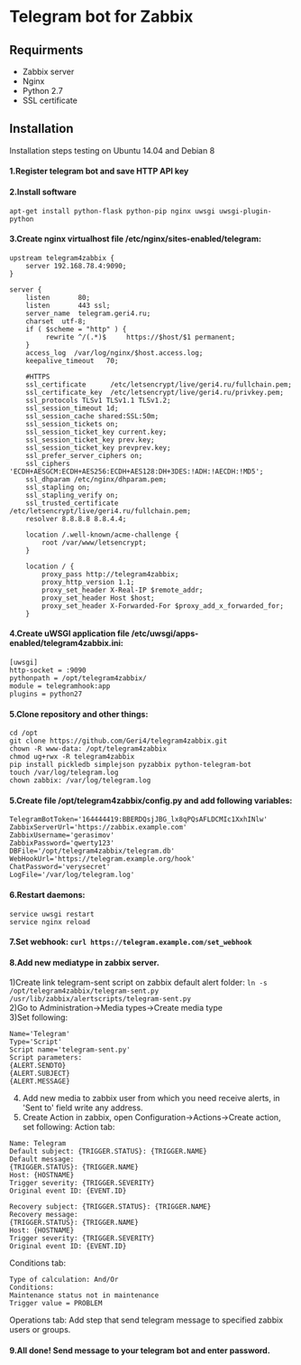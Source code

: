 # Telegram bot for Zabbix

## Requirments
* Zabbix server
* Nginx
* Python 2.7
* SSL certificate

## Installation

Installation steps testing on Ubuntu 14.04 and Debian 8

#### 1.Register telegram bot and save HTTP API key

#### 2.Install software  
`apt-get install python-flask python-pip nginx uwsgi uwsgi-plugin-python`

#### 3.Create nginx virtualhost file /etc/nginx/sites-enabled/telegram:
```
upstream telegram4zabbix {
    server 192.168.78.4:9090;
}

server {
    listen       80;
    listen       443 ssl;
    server_name  telegram.geri4.ru;
    charset  utf-8;
    if ( $scheme = "http" ) {
         rewrite ^/(.*)$     https://$host/$1 permanent;
    }
    access_log  /var/log/nginx/$host.access.log;
    keepalive_timeout   70;

    #HTTPS
    ssl_certificate      /etc/letsencrypt/live/geri4.ru/fullchain.pem;
    ssl_certificate_key  /etc/letsencrypt/live/geri4.ru/privkey.pem;
    ssl_protocols TLSv1 TLSv1.1 TLSv1.2;
    ssl_session_timeout 1d;
    ssl_session_cache shared:SSL:50m;
    ssl_session_tickets on;
    ssl_session_ticket_key current.key;
    ssl_session_ticket_key prev.key;
    ssl_session_ticket_key prevprev.key;
    ssl_prefer_server_ciphers on;
    ssl_ciphers 'ECDH+AESGCM:ECDH+AES256:ECDH+AES128:DH+3DES:!ADH:!AECDH:!MD5';
    ssl_dhparam /etc/nginx/dhparam.pem;
    ssl_stapling on;
    ssl_stapling_verify on;
    ssl_trusted_certificate /etc/letsencrypt/live/geri4.ru/fullchain.pem;
    resolver 8.8.8.8 8.8.4.4;

    location /.well-known/acme-challenge {
        root /var/www/letsencrypt;
    }

    location / {
        proxy_pass http://telegram4zabbix;
        proxy_http_version 1.1;
        proxy_set_header X-Real-IP $remote_addr;
        proxy_set_header Host $host;
        proxy_set_header X-Forwarded-For $proxy_add_x_forwarded_for;
    }
```

#### 4.Create uWSGI application file /etc/uwsgi/apps-enabled/telegram4zabbix.ini:
```
[uwsgi]
http-socket = :9090
pythonpath = /opt/telegram4zabbix/
module = telegramhook:app
plugins = python27
```

#### 5.Clone repository and other things:
```
cd /opt
git clone https://github.com/Geri4/telegram4zabbix.git
chown -R www-data: /opt/telegram4zabbix
chmod ug+rwx -R telegram4zabbix
pip install pickledb simplejson pyzabbix python-telegram-bot
touch /var/log/telegram.log
chown zabbix: /var/log/telegram.log
```

#### 5.Create file /opt/telegram4zabbix/config.py and add following variables:
```
TelegramBotToken='164444419:BBERDQsjJBG_lx8qPQsAFLDCMIc1XxhINlw'
ZabbixServerUrl='https://zabbix.example.com'
ZabbixUsername='gerasimov'
ZabbixPassword='qwerty123'
DBFile='/opt/telegram4zabbix/telegram.db'
WebHookUrl='https://telegram.example.org/hook'
ChatPassword='verysecret'
LogFile='/var/log/telegram.log'
```

#### 6.Restart daemons:
```
service uwsgi restart
service nginx reload
```

#### 7.Set webhook: `curl https://telegram.example.com/set_webhook`

#### 8.Add new mediatype in zabbix server.
1)Create link telegram-sent script on zabbix default alert folder: `ln -s /opt/telegram4zabbix/telegram-sent.py /usr/lib/zabbix/alertscripts/telegram-sent.py`   
2)Go to Administration->Media types->Create media type   
3)Set following:    
```
Name='Telegram'
Type='Script'
Script name='telegram-sent.py'
Script parameters:
{ALERT.SENDTO}
{ALERT.SUBJECT}
{ALERT.MESSAGE}
```
4) Add new media to zabbix user from which you need receive alerts, in 'Sent to' field write any address.   
5) Create Action in zabbix, open Configuration->Actions->Create action, set following:
Action tab:
```
Name: Telegram
Default subject: {TRIGGER.STATUS}: {TRIGGER.NAME}
Default message: 
{TRIGGER.STATUS}: {TRIGGER.NAME}
Host: {HOSTNAME}
Trigger severity: {TRIGGER.SEVERITY}
Original event ID: {EVENT.ID}

Recovery subject: {TRIGGER.STATUS}: {TRIGGER.NAME}
Recovery message:
{TRIGGER.STATUS}: {TRIGGER.NAME}
Host: {HOSTNAME}
Trigger severity: {TRIGGER.SEVERITY}
Original event ID: {EVENT.ID}
```
Conditions tab:
```
Type of calculation: And/Or
Conditions:
Maintenance status not in maintenance
Trigger value = PROBLEM
```
Operations tab:
Add step that send telegram message to specified zabbix users or groups.

#### 9.All done! Send message to your telegram bot and enter password.
